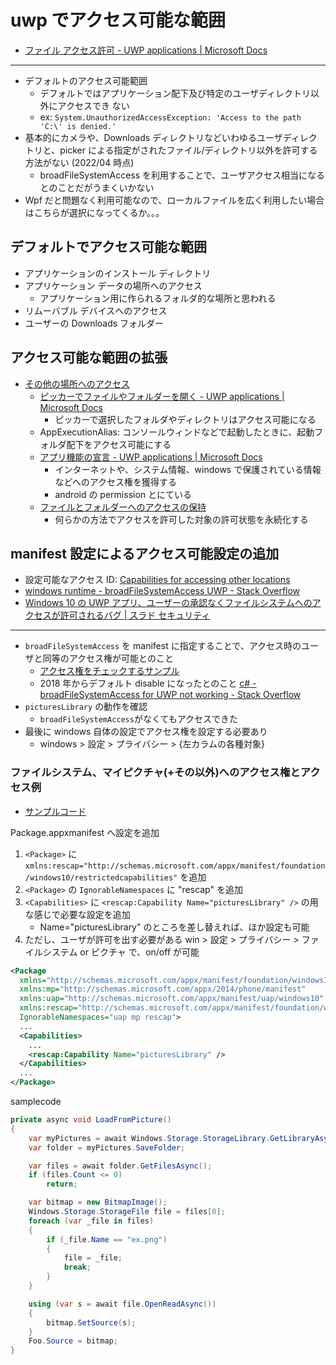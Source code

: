 # uwp でアクセス可能な範囲

- [ファイル アクセス許可 \- UWP applications \| Microsoft Docs](https://docs.microsoft.com/ja-jp/windows/uwp/files/file-access-permissions)

---

- デフォルトのアクセス可能範囲
  - デフォルトではアプリケーション配下及び特定のユーザディレクトリ以外にアクセスでき ない
  - ex: `System.UnauthorizedAccessException: 'Access to the path 'C:\' is denied.'`
- 基本的にカメラや、Downloads ディレクトリなどいわゆるユーザディレクトリと、picker による指定がされたファイル/ディレクトリ以外を許可する方法がない (2022/04 時点)
  - broadFileSystemAccess を利用することで、ユーザアクセス相当になるとのことだがうまくいかない
- Wpf だと問題なく利用可能なので、ローカルファイルを広く利用したい場合はこちらが選択になってくるか。。。

## デフォルトでアクセス可能な範囲

- アプリケーションのインストール ディレクトリ
- アプリケーション データの場所へのアクセス
  - アプリケーション用に作られるフォルダ的な場所と思われる
- リムーバブル デバイスへのアクセス
- ユーザーの Downloads フォルダー

## アクセス可能な範囲の拡張

- [その他の場所へのアクセス](https://docs.microsoft.com/ja-jp/windows/uwp/files/file-access-permissions#accessing-additional-locations)
  - [ピッカーでファイルやフォルダーを開く \- UWP applications \| Microsoft Docs](https://docs.microsoft.com/ja-jp/windows/uwp/files/quickstart-using-file-and-folder-pickers)
    - ピッカーで選択したフォルダやディレクトリはアクセス可能になる
  - AppExecutionAlias: コンソールウィンドなどで起動したときに、起動フォルダ配下をアクセス可能にする
  - [アプリ機能の宣言 \- UWP applications \| Microsoft Docs](https://docs.microsoft.com/ja-jp/windows/uwp/packaging/app-capability-declarations)
    - インターネットや、システム情報、windows で保護されている情報などへのアクセス権を獲得する
    - android の permission とにている
  - [ファイルとフォルダーへのアクセスの保持](https://docs.microsoft.com/ja-jp/windows/uwp/files/file-access-permissions#retaining-access-to-files-and-folders)
    - 何らかの方法でアクセスを許可した対象の許可状態を永続化する

## manifest 設定によるアクセス可能設定の追加

- 設定可能なアクセス ID: [Capabilities for accessing other locations](https://docs.microsoft.com/en-us/windows/uwp/files/file-access-permissions#capabilities-for-accessing-other-locations)
- [windows runtime \- broadFileSystemAccess UWP \- Stack Overflow](https://stackoverflow.com/questions/50559764/broadfilesystemaccess-uwp)
- [Windows 10 の UWP アプリ、ユーザーの承認なくファイルシステムへのアクセスが許可されるバグ \| スラド セキュリティ](https://security.srad.jp/story/18/11/03/0018224/)

---

- `broadFileSystemAccess` を manifest に指定することで、アクセス時のユーザと同等のアクセス権が可能とのこと
  - [アクセス権をチェックするサンプル](./sampleCheckpermission.md)
  - 2018 年からデフォルト disable になったとのこと [c\# \- broadFileSystemAccess for UWP not working \- Stack Overflow](https://stackoverflow.com/questions/59802498/broadfilesystemaccess-for-uwp-not-working)
- `picturesLibrary` の動作を確認
  - `broadFileSystemAccess`がなくてもアクセスできた
- 最後に windows 自体の設定でアクセス権を設定する必要あり
  - windows \> 設定 \> プライバシー \> {左カラムの各種対象}

### ファイルシステム、マイピクチャ(+その以外)へのアクセス権とアクセス例

- [サンプルコード](https://docs.microsoft.com/en-us/windows/uwp/files/file-access-permissions#example)

Package.appxmanifest へ設定を追加

1. `<Package>` に `xmlns:rescap="http://schemas.microsoft.com/appx/manifest/foundation/windows10/restrictedcapabilities"` を追加
2. `<Package>` の `IgnorableNamespaces` に "rescap" を追加
3. `<Capabilities>` に `<rescap:Capability Name="picturesLibrary" />` の用な感じで必要な設定を追加
   - Name="picturesLibrary" のところを差し替えれば、ほか設定も可能
4. ただし、ユーザが許可を出す必要がある win > 設定 > プライバシー > ファイルシステム or ピクチャ で、on/off が可能

```xml
<Package
  xmlns="http://schemas.microsoft.com/appx/manifest/foundation/windows10"
  xmlns:mp="http://schemas.microsoft.com/appx/2014/phone/manifest"
  xmlns:uap="http://schemas.microsoft.com/appx/manifest/uap/windows10"
  xmlns:rescap="http://schemas.microsoft.com/appx/manifest/foundation/windows10/restrictedcapabilities"
  IgnorableNamespaces="uap mp rescap">
  ...
  <Capabilities>
    ...
    <rescap:Capability Name="picturesLibrary" />
  </Capabilities>
  ...
</Package>
```

samplecode

```cs
private async void LoadFromPicture()
{
    var myPictures = await Windows.Storage.StorageLibrary.GetLibraryAsync(Windows.Storage.KnownLibraryId.Pictures);
    var folder = myPictures.SaveFolder;

    var files = await folder.GetFilesAsync();
    if (files.Count <= 0)
        return;

    var bitmap = new BitmapImage();
    Windows.Storage.StorageFile file = files[0];
    foreach (var _file in files)
    {
        if (_file.Name == "ex.png")
        {
            file = _file;
            break;
        }
    }

    using (var s = await file.OpenReadAsync())
    {
        bitmap.SetSource(s);
    }
    Foo.Source = bitmap;
}
```
